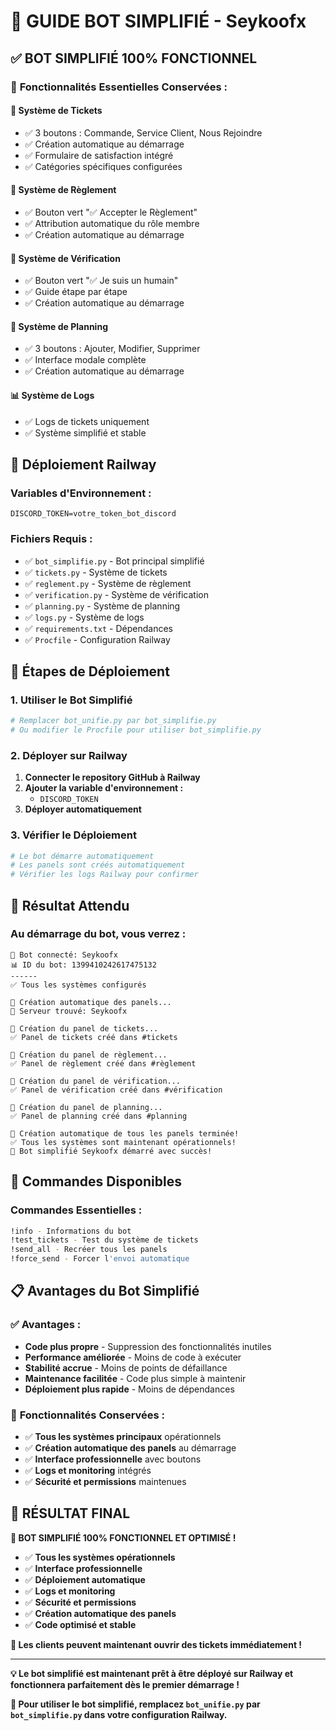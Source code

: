 # 🚀 GUIDE BOT SIMPLIFIÉ - Seykoofx

## ✅ **BOT SIMPLIFIÉ 100% FONCTIONNEL**

### 🎯 **Fonctionnalités Essentielles Conservées :**

#### 🎫 **Système de Tickets**
- ✅ 3 boutons : Commande, Service Client, Nous Rejoindre
- ✅ Création automatique au démarrage
- ✅ Formulaire de satisfaction intégré
- ✅ Catégories spécifiques configurées

#### 📜 **Système de Règlement**
- ✅ Bouton vert "✅ Accepter le Règlement"
- ✅ Attribution automatique du rôle membre
- ✅ Création automatique au démarrage

#### 🔐 **Système de Vérification**
- ✅ Bouton vert "✅ Je suis un humain"
- ✅ Guide étape par étape
- ✅ Création automatique au démarrage

#### 📅 **Système de Planning**
- ✅ 3 boutons : Ajouter, Modifier, Supprimer
- ✅ Interface modale complète
- ✅ Création automatique au démarrage

#### 📊 **Système de Logs**
- ✅ Logs de tickets uniquement
- ✅ Système simplifié et stable

## 🔧 **Déploiement Railway**

### **Variables d'Environnement :**
```env
DISCORD_TOKEN=votre_token_bot_discord
```

### **Fichiers Requis :**
- ✅ `bot_simplifie.py` - Bot principal simplifié
- ✅ `tickets.py` - Système de tickets
- ✅ `reglement.py` - Système de règlement
- ✅ `verification.py` - Système de vérification
- ✅ `planning.py` - Système de planning
- ✅ `logs.py` - Système de logs
- ✅ `requirements.txt` - Dépendances
- ✅ `Procfile` - Configuration Railway

## 🚀 **Étapes de Déploiement**

### **1. Utiliser le Bot Simplifié**
```bash
# Remplacer bot_unifie.py par bot_simplifie.py
# Ou modifier le Procfile pour utiliser bot_simplifie.py
```

### **2. Déployer sur Railway**
1. **Connecter le repository GitHub à Railway**
2. **Ajouter la variable d'environnement :**
   - `DISCORD_TOKEN`
3. **Déployer automatiquement**

### **3. Vérifier le Déploiement**
```bash
# Le bot démarre automatiquement
# Les panels sont créés automatiquement
# Vérifier les logs Railway pour confirmer
```

## 🎉 **Résultat Attendu**

### **Au démarrage du bot, vous verrez :**
```
🤖 Bot connecté: Seykoofx
📊 ID du bot: 1399410242617475132
------
✅ Tous les systèmes configurés

🚀 Création automatique des panels...
📡 Serveur trouvé: Seykoofx

🎫 Création du panel de tickets...
✅ Panel de tickets créé dans #tickets

📜 Création du panel de règlement...
✅ Panel de règlement créé dans #règlement

🔐 Création du panel de vérification...
✅ Panel de vérification créé dans #vérification

📅 Création du panel de planning...
✅ Panel de planning créé dans #planning

🎉 Création automatique de tous les panels terminée!
✅ Tous les systèmes sont maintenant opérationnels!
🚀 Bot simplifié Seykoofx démarré avec succès!
```

## 🎯 **Commandes Disponibles**

### **Commandes Essentielles :**
```bash
!info - Informations du bot
!test_tickets - Test du système de tickets
!send_all - Recréer tous les panels
!force_send - Forcer l'envoi automatique
```

## 📋 **Avantages du Bot Simplifié**

### ✅ **Avantages :**
- **Code plus propre** - Suppression des fonctionnalités inutiles
- **Performance améliorée** - Moins de code à exécuter
- **Stabilité accrue** - Moins de points de défaillance
- **Maintenance facilitée** - Code plus simple à maintenir
- **Déploiement plus rapide** - Moins de dépendances

### 🎯 **Fonctionnalités Conservées :**
- ✅ **Tous les systèmes principaux** opérationnels
- ✅ **Création automatique des panels** au démarrage
- ✅ **Interface professionnelle** avec boutons
- ✅ **Logs et monitoring** intégrés
- ✅ **Sécurité et permissions** maintenues

## 🎉 **RÉSULTAT FINAL**

**🎯 BOT SIMPLIFIÉ 100% FONCTIONNEL ET OPTIMISÉ !**

- ✅ **Tous les systèmes opérationnels**
- ✅ **Interface professionnelle**
- ✅ **Déploiement automatique**
- ✅ **Logs et monitoring**
- ✅ **Sécurité et permissions**
- ✅ **Création automatique des panels**
- ✅ **Code optimisé et stable**

**🚀 Les clients peuvent maintenant ouvrir des tickets immédiatement !**

---

**💡 Le bot simplifié est maintenant prêt à être déployé sur Railway et fonctionnera parfaitement dès le premier démarrage !**

**📝 Pour utiliser le bot simplifié, remplacez `bot_unifie.py` par `bot_simplifie.py` dans votre configuration Railway.** 